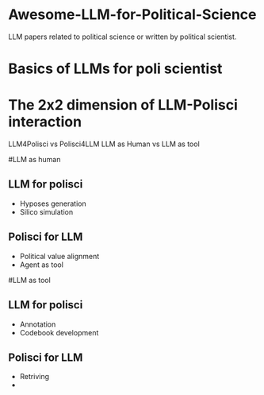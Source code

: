 # Awesome-LLM-for-Political-Science
LLM papers related to political science or written by political scientist.

# Basics of LLMs for poli scientist

# The 2x2 dimension of LLM-Polisci interaction
LLM4Polisci vs Polisci4LLM
LLM as Human vs LLM as tool

#LLM as human
## LLM for polisci
- Hyposes generation
- Silico simulation
## Polisci for LLM
- Political value alignment
- Agent as tool

#LLM as tool
## LLM for polisci
- Annotation
- Codebook development
## Polisci for LLM
- Retriving
- 
